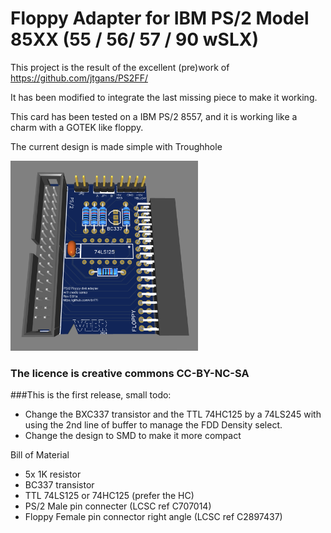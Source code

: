 # Floppy Adapter for IBM PS/2 Model 85XX (55 / 56/ 57 / 90 wSLX)

This project is the result of the excellent (pre)work of https://github.com/jtgans/PS2FF/ 

It has been modified to integrate the last missing piece to make it working.

This card has been tested on a IBM PS/2 8557, and it is working like a charm with a GOTEK like floppy.

The current design is made simple with Troughhole

<img src="https://github.com/vibr77/PS2FloppyDiskAdapterWMediaSense/blob/main/doc/card_rev0.91a.png?raw=true" width=300>


### The licence is creative commons CC-BY-NC-SA


###This is the first release, small todo: 
- Change the BXC337 transistor and the TTL 74HC125 by a 74LS245 with using the 2nd line of buffer to manage the FDD Density select.
- Change the design to SMD to make it more compact

Bill of Material
- 5x 1K resistor
- BC337 transistor 
- TTL 74LS125 or 74HC125 (prefer the HC)
- PS/2 Male pin connecter (LCSC ref C707014)
- Floppy Female pin connector right angle (LCSC ref C2897437)

 

